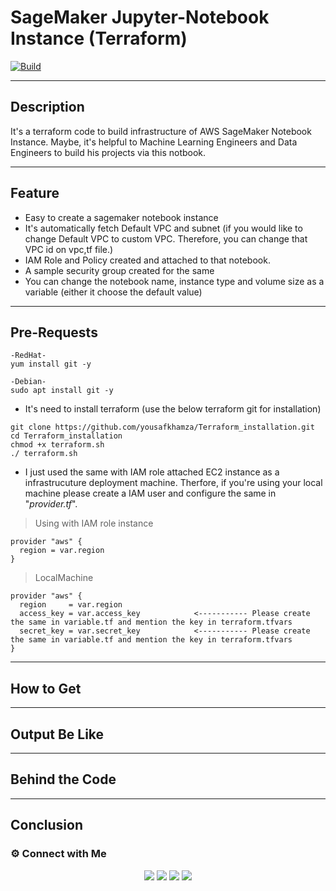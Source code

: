# SageMaker Jupyter-Notebook Instance (Terraform)
[![Build](https://travis-ci.org/joemccann/dillinger.svg?branch=master)](https://travis-ci.org/joemccann/dillinger)

---
## Description
It's a terraform code to build infrastructure of AWS SageMaker Notebook Instance. Maybe, it's helpful to Machine Learning Engineers and Data Engineers to build his projects via this notbook.

----
## Feature
- Easy to create a sagemaker notebook instance 
- It's automatically fetch Default VPC and subnet (if you would like to change Default VPC to custom VPC. Therefore, you can change that VPC id on vpc,tf file.)
- IAM Role and Policy created and attached to that notebook.
- A sample security group created for the same
- You can change the notebook name, instance type and volume size as a variable (either it choose the default value)

----
## Pre-Requests
```
-RedHat-
yum install git -y

-Debian-
sudo apt install git -y
```
- It's need to install terraform (use the below terraform git for installation)
```
git clone https://github.com/yousafkhamza/Terraform_installation.git
cd Terraform_installation
chmod +x terraform.sh
./ terraform.sh
```
- I just used the same with IAM role attached EC2 instance as a infrastrucuture deployment machine. Therfore, if you're using your local machine please create a IAM user and configure the same in "_provider.tf_".
> Using with IAM role instance
```
provider "aws" {
  region = var.region
}
```
> LocalMachine
```
provider "aws" {
  region     = var.region
  access_key = var.access_key            <----------- Please create the same in variable.tf and mention the key in terraform.tfvars
  secret_key = var.secret_key            <----------- Please create the same in variable.tf and mention the key in terraform.tfvars
}
```

---
## How to Get


----
## Output Be Like


----
## Behind the Code


----
## Conclusion


### ⚙️ Connect with Me 

<p align="center">
<a href="mailto:yousaf.k.hamza@gmail.com"><img src="https://img.shields.io/badge/Gmail-D14836?style=for-the-badge&logo=gmail&logoColor=white"/></a>
<a href="https://www.linkedin.com/in/yousafkhamza"><img src="https://img.shields.io/badge/LinkedIn-0077B5?style=for-the-badge&logo=linkedin&logoColor=white"/></a> 
<a href="https://www.instagram.com/yousafkhamza"><img src="https://img.shields.io/badge/Instagram-E4405F?style=for-the-badge&logo=instagram&logoColor=white"/></a>
<a href="https://wa.me/%2B917736720639?text=This%20message%20from%20GitHub."><img src="https://img.shields.io/badge/WhatsApp-25D366?style=for-the-badge&logo=whatsapp&logoColor=white"/></a><br />
